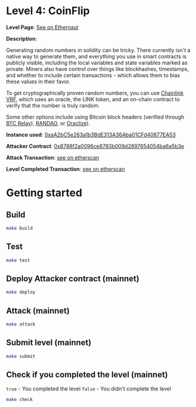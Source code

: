 # Level 4: CoinFlip

**Level Page**: [See on Ethernaut](https://ethernaut.openzeppelin.com/level/0xA62fE5344FE62AdC1F356447B669E9E6D10abaaF)

**Description**:

Generating random numbers in solidity can be tricky. There currently isn't a native way to generate them, and everything you use in smart contracts is publicly visible, including the local variables and state variables marked as private. Miners also have control over things like blockhashes, timestamps, and whether to include certain transactions - which allows them to bias these values in their favor.

To get cryptographically proven random numbers, you can use [Chainlink VRF](https://docs.chain.link/vrf/v2/subscription/examples/get-a-random-number), which uses an oracle, the LINK token, and an on-chain contract to verify that the number is truly random.

Some other options include using Bitcoin block headers (verified through [BTC Relay](http://btcrelay.org/)), [RANDAO](https://github.com/randao/randao), or [Oraclize](https://medium.com/coinmonks/simple-oraclize-example-with-solidity-68b6811902da)).

**Instance used**: [0xaA2bC5e263a1b3BdE313A36Aba01CFd40877EA53](https://sepolia.etherscan.io/address/0xaA2bC5e263a1b3BdE313A36Aba01CFd40877EA53)

**Attacker Contract**: [0x8788f2a0096ce8783b009d2897654054ba6a5b3e](https://sepolia.etherscan.io/address/0x8788f2a0096ce8783b009d2897654054ba6a5b3e)

**Attack Transaction**: [see on etherscan](https://sepolia.etherscan.io/address/0x8788f2a0096ce8783b009d2897654054ba6a5b3e)

**Level Completed Transaction**: [see on etherscan](https://sepolia.etherscan.io/tx/0x38a4e8b07fa3048796d290ef61bfbeca6702a036235a1090ddd290f9abfb0280)

# Getting started

## Build

```bash
make build
```

## Test

```bash
make test
```

## Deploy Attacker contract (mainnet)

```bash
make deploy
```

## Attack (mainnet)

```bash
make attack
```

## Submit level (mainnet)

```bash
make submit
```

## Check if you completed the level (mainnet)

`true` - You completed the level
`false` - You didn't complete the level

```bash
make check
```